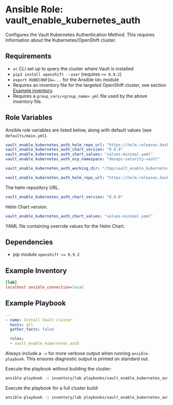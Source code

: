 # Ansible Role: vault_enable_kubernetes_auth

Configures the Vault Kubernetes Authentication Method.
This requires information about the Kubernetes/OpenShift cluster.

## Requirements

- `oc` CLI set up to query the cluster where Vault is installed
- `pip3 install openshift --user` (requires `>= 0.9.2`)
- `export KUBECONFIG=...` for the Ansible `k8s` module
- Requires an inventory file for the targeted OpenShift cluster, see section [Example inventory](#example-inventory). 
- Requires a `group_vars/<group_name>.yml` file used by the above inventory file.

## Role Variables

Ansible role variables are listed below, along with default values (see `defaults/main.yml`).

```yaml
vault_enable_kubernetes_auth_helm_repo_url: "https://helm.releases.hashicorp.com"
vault_enable_kubernetes_auth_chart_version: "0.8.0"
vault_enable_kubernetes_auth_chart_values: "values-minimal.yaml"
vault_enable_kubernetes_auth_ocp_namespace: "devops-security-vault"

vault_enable_kubernetes_auth_working_dir: "/tmp/vault_enable_kubernetes_auth/"
```

```yaml
vault_enable_kubernetes_auth_helm_repo_url: "https://helm.releases.hashicorp.com"
```

The helm repository URL.

```yaml
vault_enable_kubernetes_auth_chart_version: "0.8.0"
```

Helm Chart version.

```yaml
vault_enable_kubernetes_auth_chart_values: "values-minimal.yaml"
```

YAML file containing override values for the Helm Chart.

## Dependencies

- pip module `openshift >= 0.9.2`

## Example Inventory

```ini
[lab]
localhost ansible_connection=local
```

## Example Playbook

```yaml
---
- name: Install Vault cluster
  hosts: all
  gather_facts: false

  roles:
  - vault_enable_kubernetes_auth
```

Always include a `-v` for more verbose output when running `ansible-playbook`. This ensures diagnostic
output is printed on standard out.

Execute the playbook without building the cluster:

```bash
ansible-playbook -i inventory/lab playbooks/vault_enable_kubernetes_auth.yml --skip-tags build -v
```

Execute the playbook for a full cluster build:

```bash
ansible-playbook -i inventory/lab playbooks/vault_enable_kubernetes_auth.yml -v
```

